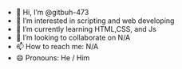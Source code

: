 - 👋 Hi, I’m @gitbuh-473
- 👀 I’m interested in scripting and web developing
- 🌱 I’m currently learning HTML,CSS, and Js
- 💞️ I’m looking to collaborate on N/A
- 📫 How to reach me: N/A
- 😄 Pronouns: He / Him

<!---
gitbuh-473/gitbuh-473 is a ✨ special ✨ repository because its `README.md` (this file) appears on your GitHub profile.
You can click the Preview link to take a look at your changes.
--->
